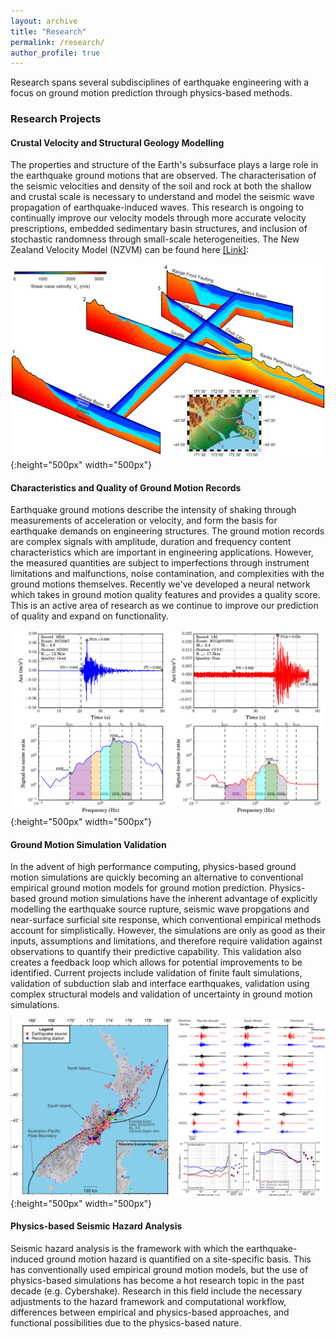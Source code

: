 ```yaml
---
layout: archive
title: "Research"
permalink: /research/
author_profile: true
---
```


Research spans several subdisciplines of earthquake engineering with a focus on ground motion prediction through physics-based methods.

### Research Projects

#### Crustal Velocity and Structural Geology Modelling

The properties and structure of the Earth's subsurface plays a large role in the earthquake ground motions that are observed. The characterisation of the seismic velocities and density of the soil and rock at both the shallow and crustal scale is necessary to understand and model the seismic wave propagation of earthquake-induced waves. This research is ongoing to continually improve our velocity models through more accurate velocity prescriptions, embedded sedimentary basin structures, and inclusion of stochastic randomness through small-scale heterogeneities. The New Zealand Velocity Model (NZVM) can be found here [[Link]](https://github.com/ucgmsim/Velocity-Model):

![CantVM](https://raw.githubusercontent.com/lee-robin/lee-robin.github.io/master/images/Research/preQFenceDiagram_v1p65_Master.png){:height="500px" width="500px"}

#### Characteristics and Quality of Ground Motion Records

Earthquake ground motions describe the intensity of shaking through measurements of acceleration or velocity, and form the basis for earthquake demands on engineering structures. The ground motion records are complex signals with amplitude, duration and frequency content characteristics which are important in engineering applications. However, the measured quantities are subject to imperfections through instrument limitations and malfunctions, noise contamination, and complexities with the ground motions themselves. Recently we've developed a neural network which takes in ground motion quality features and provides a quality score. This is an active area of research as we continue to improve our prediction of quality and expand on functionality.

![GMRecordMetrics](https://raw.githubusercontent.com/lee-robin/lee-robin.github.io/master/images/Research/GMRecordMetrics.png){:height="500px" width="500px"}

#### Ground Motion Simulation Validation

In the advent of high performance computing, physics-based ground motion simulations are quickly becoming an alternative to conventional empirical ground motion models for ground motion prediction. Physics-based ground motion simulations have the inherent advantage of explicitly modelling the earthquake source rupture, seismic wave propgations and near-surface surficial site response, which conventional empirical methods account for simplistically. However, the simulations are only as good as their inputs, assumptions and limitations, and therefore require validation against observations to quantify their predictive capability. This validation also creates a feedback loop which allows for potential improvements to be identified. Current projects include validation of finite fault simulations, validation of subduction slab and interface earthquakes, validation using complex structural models and validation of uncertainty in ground motion simulations.

![Validation](https://raw.githubusercontent.com/lee-robin/lee-robin.github.io/master/images/Research/Validation.png){:height="500px" width="500px"}

#### Physics-based Seismic Hazard Analysis

Seismic hazard analysis is the framework with which the earthquake-induced ground motion hazard is quantified on a site-specific basis. This has conventionally used empirical ground motion models, but the use of physics-based simulations has become a hot research topic in the past decade (e.g. Cybershake). Research in this field include the necessary adjustments to the hazard framework and computational workflow, differences between empirical and physics-based approaches, and functional possibilities due to the physics-based nature.
